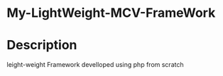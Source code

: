 # My-LightWeight-MCV-FrameWork
# Description
leight-weight Framework develloped using php from scratch 
